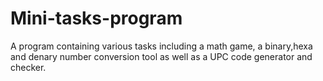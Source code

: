 # Mini-tasks-program
A program containing various tasks including a math game, a binary,hexa and denary number conversion tool as well as a UPC code generator and checker. 
